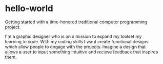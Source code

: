 # hello-world
Getting started with a time-honored traditional computer programming project.

I'm a graphic designer who is on a mission to expand my toolset my learning to code. With my coding skills I want create functional designs which allow people to engage with the projects. Imagine a design that allows a user to input something intuitive and recieve feedback that inspires them.
